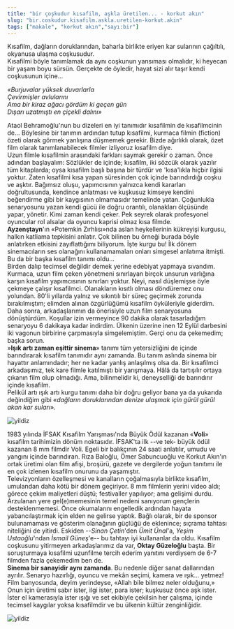 ```yaml
---
title: "bir çoşkudur kısafilm, aşkla üretilen... - korkut akın"
slug: "bir.coskudur.kisafilm.askla.uretilen-korkut.akin"
tags: ["makale", "korkut akın","sayı:bir"]
---
```


Kısafilm, dağların doruklarından, baharla birlikte eriyen kar sularının
çağıltılı, okyanusa ulaşma coşkusudur.\
Kısafilmi böyle tanımlamak da aynı coşkunun yansıması olmalıdır, ki
heyecan bir yaşam boyu sürsün. Gerçekte de öyledir, hayat sizi alır
taşır kendi coşkusunun içine...

*«Burjuvalar yüksek duvarlarla*\
*Çevirmişler avlularını*\
*Ama bir kiraz ağacı gördüm ki geçen gün*\
*Dışarı uzatmıştı en çiçekli dalını»*

Ataol Behramoğlu'nun bu dizeleri en iyi tanımıdır kısafilmin de
kısafilmcinin de... Böylesine bir tanımın ardından tutup kısafilmi,
kurmaca filmin (fiction) özeti olarak görmek yanlışına düşmemek gerekir.
Bizde ağırlıklı olarak, özet film olarak tanımlanabilecek filmler
izliyoruz kısafilm diye.\
Uzun filmle kısafilmin arasındaki farkları saymak gerekir o zaman. Önce
adından başlayalım: Sözlükler de içinde; kısafilm, iki sözcük olarak
yazılır tüm kitaplarda; oysa kısafilm başlı başına bir türdür ve
'kısa'lıkla hiçbir ilgisi yoktur. Zaten kısafilmi kısa yapan süresinden
çok içinde barındırdığı coşku ve aşktır. Bağımsız oluşu, yapımcısının
yalnızca kendi kararları doğrultusunda, kendince anlatması ve kuşkusuz
kimseye kendini beğendirme gibi bir kaygısının olmamasıdır temelinde
yatan. Çoğunlukla senaryosunu yazan kendi gücü ile doğru orantılı,
olanakları ölçüsünde yapar, yönetir. Kimi zaman kendi çeker. Pek seyrek
olarak profesyonel oyuncular rol alsalar da oyuncu kaprisi olmaz kısa
filmde.\
**Ayzenştayn**'ın «Potemkin Zırhlısı»nda aslan heykellerinin kükreyişi
kurgusu, halkın katliama tepkisini anlatır. Çok bilinen bu örneği burada
böyle anlatırken etkisini zayıflattığımı biliyorum. İşte kurgu bu! İlk
dönem sinemacıların ses olanağını kullanamamaları onları simgesel
anlatıma itmişti. Bu da bir başka kısafilm tanımı oldu...\
Birden dalıp tecimsel değildir demek yerine edebiyat yapmaya sıvandım.
Kurmaca, uzun film çeken yönetmeni sınırlayan birçok unsurun varlığına
karşın kısafilm yapımcısının sınırları yoktur. Neyi, nasıl düşlemişse
öyle çekmeye çalışır kısafilmci. Olanakların kısıtlı olması döndüremez
onu yolundan. 80'li yıllarda yalnız ve sıkıntılı bir süreç geçirmek
zorunda bırakılmıştım; elimden alınan özgürlüğümü kısafilm öyküleriyle
giderdim. Daha sonra, arkadaşlarımın da önerisiyle uzun film senaryosuna
dönüştürdüm. Koşullar izin vermeyince 90 dakika olarak tasarladığım
senaryoyu 6 dakikaya kadar indirdim. Ülkenin üzerine inen 12 Eylül
darbesini iki vagonun birbirine çarpmasıyla simgelemiştim. Gerçi onu da
çekemedim; başka sorun.\
»**Işık artı zaman eşittir sinema**» tanımı tüm yetersizliğini de içinde
barındırarak kısafilm tanımıdır aynı zamanda. Bu tanım aslında sinema
bir hayattır anlamındadır; her ne kadar yanlış anlaşılmış olsa da. Bir
kısafilmci arkadaşımız, tek kare filmle katılmıştı bir yarışmaya. Hâlâ
da tartışılır ortaya çıkanın film olup olmadığı. Ama, bilinmelidir ki,
deneyselliği de barındırır içinde kısafilm.\
Pelikül artı ışık artı kurgu tanımı daha bir doğru geliyor bana ya da
yukarıda değindiğim gibi «*dağların doruklarından denize ulaşmak için
gürül gürül akan kar suları*».

![yildiz](/img/1_15.jpg)

1983 yılında İFSAK Kısafilm Yarışması'nda Büyük Ödül kazanan
«**Voli**» kısafilm tarihimizin dönüm noktasıdır. İFSAK'ta ilk
--ve tek- büyük ödül kazanan 8 mm filmdir Voli. Egeli bir balıkçının 24
saati anlatılır, umudu ve yangını içinde barındıran. Rıza Baloğlu, Ömer
Sabuncuoğlu ve Korkut Akın'ın ortak üretimi olan film afişi, broşürü,
gazete ve dergilerde yoğun tanıtımı ile en çok izlenen kısafilm onurunu
da yaşamıştır.\
Televizyonların özelleşmesi ve kanalların çoğalmasıyla birlikte
kısafilm, umulandan daha kötü bir dönem geçiriyor. 8 mm filmlerin yerini
video aldı; görece çekim maliyetleri düştü; festivaller yapılıyor; ama
gelişimi durdu.\
Arzulanan yere gel(e)memesinin temel nedeni sanıyorum gençlerin
desteklenmemesi. Önce okumalarını engelledik ardından hayata
yabancılaştırmak için elden ne gelirse yaptık. Bağlı olarak, bir de
sponsor bulunamaması ve gösterim olanağının güçlüğü de eklenince;
sıçrama tahtası niteliğini de yitirdi. Eskiden --*Sinan Çetin*'den *Ümit
Ünal*'a, *Yeşim Ustaoğlu*'ndan *İsmail Güneş*'e-- bu tahtayı iyi
kullananlar da oldu. Kısafilm coşkusunu yitirmeyen arkadaşlarımız da
var, **Oktay Güzeloğlu** başta. Bir soruşturmaya kısafilmi uzunfilme
tercih ederim yanıtını verdiysem de 6-7 filmden fazla çekemedim ben de.\
**Sinema bir sanayidir aynı zamanda**. Bu nedenle diğer sanat
dallarından ayrılır. Senaryo hazırlığı, oyuncu ve mekân seçimi, kamera
ve ışık... yetmez! Film banyosunda, deyim yerindeyse, «Allah bile bilmez
neler olduğunu,» Onun için üretimi sabır ister, ilgi ister, para ister;
kuşkusuz önce aşk ister. İster el kamerasıyla ister ışığı ve set
ekibiyle çekilsin her çalışma, içinde tecimsel kaygılar yoksa
kısafilmdir ve bu ülkenin kültür zenginliğidir.

![yildiz](/img/1_15_2.jpg)
